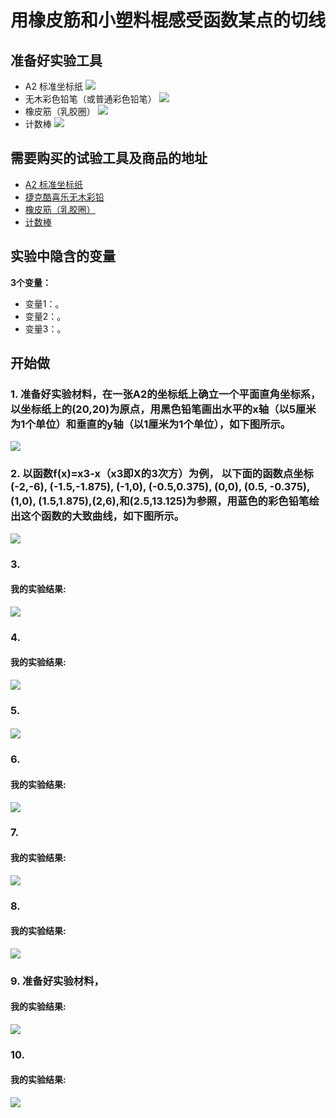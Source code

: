 ﻿# 用橡皮筋和小塑料棍感受函数某点的切线

## 准备好实验工具

- A2 标准坐标纸
![](/images/微分/用橡皮筋和小塑料棍感受函数某点的切线/2个大号白色亚克力骰子.jpg)
- 无木彩色铅笔（或普通彩色铅笔）
![](/images/微分/用橡皮筋和小塑料棍感受函数某点的切线/无木彩色铅笔.jpg)
- 橡皮筋（乳胶圈）
![](/images/微分/用橡皮筋和小塑料棍感受函数某点的切线/橡皮筋.jpg)
- 计数棒
![](/images/微分/用橡皮筋和小塑料棍感受函数某点的切线/计数棒.jpg)

## 需要购买的试验工具及商品的地址

- [A2 标准坐标纸](https://detail.tmall.com/item.htm?id=27142292922&ali_refid=a3_430583_1006:1105863285:N:dZ%20MV6sJ%20YlXqxaoC1QlJw==:77285e2bbcb0cebf9d00068f21bd840f&ali_trackid=1_77285e2bbcb0cebf9d00068f21bd840f&spm=a230r.1.14.1&skuId=3165771512170)
- [捷克酷喜乐无木彩铅](https://detail.tmall.com/item.htm?spm=a230r.1.14.8.7a1b4237sLkqe4&id=10680260235&cm_id=140105335569ed55e27b&abbucket=9&skuId=3447429972029)
- [橡皮筋（乳胶圈）](https://detail.tmall.com/item.htm?spm=a230r.1.14.14.68b0156dXSQF70&id=38821357970&cm_id=140105335569ed55e27b&abbucket=9&skuId=3452885468337)
- [计数棒](https://item.taobao.com/item.htm?spm=a230r.1.14.1.6b2a13c2TLEOae&id=584644712151&ns=1&abbucket=9#detail)

## 实验中隐含的变量

**3个变量：**

- 变量1：。
- 变量2：。
- 变量3：。

## 开始做

### 1. 准备好实验材料，在一张A2的坐标纸上确立一个平面直角坐标系，以坐标纸上的(20,20)为原点，用黑色铅笔画出水平的x轴（以5厘米为1个单位）和垂直的y轴（以1厘米为1个单位），如下图所示。

![](/images/微分/用橡皮筋和小塑料棍感受函数某点的切线/1a.jpg)

### 2. 以函数f(x)=x3-x（x3即X的3次方）为例， 以下面的函数点坐标(-2,-6), (-1.5,-1.875), (-1,0), (-0.5,0.375), (0,0), (0.5, -0.375), (1,0), (1.5,1.875),(2,6),和(2.5,13.125)为参照，用蓝色的彩色铅笔绘出这个函数的大致曲线，如下图所示。

![](/images/微分/用橡皮筋和小塑料棍感受函数某点的切线/2a.jpg)

### 3. 

#### 我的实验结果: 

![](/images/微分/用橡皮筋和小塑料棍感受函数某点的切线/3a.jpg)

### 4. 

#### 我的实验结果: 

![](/images/微分/用橡皮筋和小塑料棍感受函数某点的切线/4a.jpg)

### 5. 


#### 

![](/images/微分/用橡皮筋和小塑料棍感受函数某点的切线/5a.jpg)

### 6. 

#### 我的实验结果: 

![](/images/微分/用橡皮筋和小塑料棍感受函数某点的切线/6a.jpg)

### 7. 

#### 我的实验结果: 

![](/images/微分/用橡皮筋和小塑料棍感受函数某点的切线/7a.jpg)

### 8. 

#### 我的实验结果: 

![](/images/微分/用橡皮筋和小塑料棍感受函数某点的切线/8a.jpg)

### 9. 准备好实验材料，

#### 我的实验结果:  

![](/images/微分/用橡皮筋和小塑料棍感受函数某点的切线/9a.jpg)

### 10. 

#### 我的实验结果: 

![](/images/微分/用橡皮筋和小塑料棍感受函数某点的切线/10a.jpg)